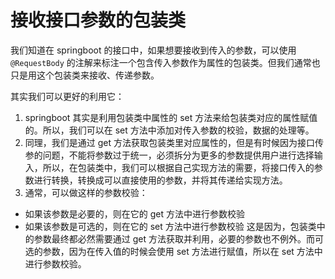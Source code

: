 # 接收接口参数的包装类

我们知道在 springboot 的接口中，如果想要接收到传入的参数，可以使用 `@RequestBody` 的注解来标注一个包含传入参数作为属性的包装类。但我们通常也只是用这个包装类来接收、传递参数。

其实我们可以更好的利用它：

1. springboot 其实是利用包装类中属性的 set 方法来给包装类对应的属性赋值的。所以，我们可以在 set 方法中添加对传入参数的校验，数据的处理等。
2. 同理，我们是通过 get 方法获取包装类里对应属性的，但是有时候因为接口传参的问题，不能将参数过于统一，必须拆分为更多的参数提供用户进行选择输入，所以，在包装类中，我们可以根据自己实现方法的需要，将接口传入的参数进行转换，转换成可以直接使用的参数，并将其传递给实现方法。
3. 通常，可以做这样的参数校验：
  - 如果该参数是必要的，则在它的 get 方法中进行参数校验
  - 如果该参数是可选的，则在它的 set 方法中进行参数校验
  这是因为，包装类中的参数最终都必然需要通过 get 方法获取并利用，必要的参数也不例外。而可选的参数，因为在传入值的时候会使用 set 方法进行赋值，所以在 set 方法中进行参数校验。